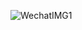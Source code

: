 ![WechatIMG1](https://user-images.githubusercontent.com/72898953/191864812-160194fe-f70b-429e-9b17-39827a965811.jpeg)
